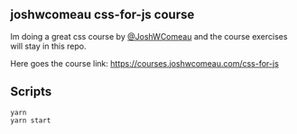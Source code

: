 ## joshwcomeau css-for-js course

Im doing a great css course by [@JoshWComeau](https://twitter.com/JoshWComeau) and the course exercises will stay in this repo. 

Here goes the course link:
https://courses.joshwcomeau.com/css-for-js

## Scripts

```
yarn
yarn start
```